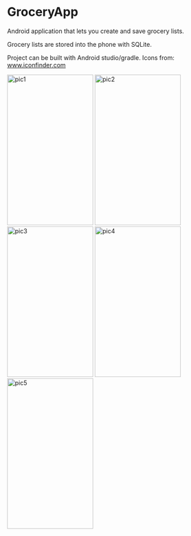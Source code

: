 # GroceryApp

Android application that lets you create and save grocery lists.

Grocery lists are stored into the phone with SQLite.

Project can be built with Android studio/gradle.
Icons from: www.iconfinder.com

<img src="https://i.imgur.com/5VRoToc.jpg" alt="pic1" width="200" height="350">    <img src="https://i.imgur.com/tky3M71.jpg" alt="pic2" width="200" height="350">  <img src="https://i.imgur.com/JmjfUAp.jpg" alt="pic3" width="200" height="350">  <img src="https://i.imgur.com/dLzZQzV.jpg" alt="pic4" width="200" height="350">  <img src="https://i.imgur.com/4rgAyXx.jpg" alt="pic5" width="200" height="350">


